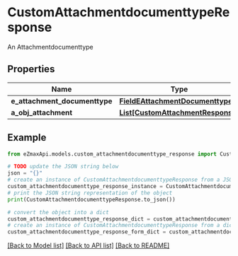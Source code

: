 # CustomAttachmentdocumenttypeResponse

An Attachmentdocumenttype

## Properties

Name | Type | Description | Notes
------------ | ------------- | ------------- | -------------
**e_attachment_documenttype** | [**FieldEAttachmentDocumenttype**](FieldEAttachmentDocumenttype.md) |  | 
**a_obj_attachment** | [**List[CustomAttachmentResponse]**](CustomAttachmentResponse.md) |  | 

## Example

```python
from eZmaxApi.models.custom_attachmentdocumenttype_response import CustomAttachmentdocumenttypeResponse

# TODO update the JSON string below
json = "{}"
# create an instance of CustomAttachmentdocumenttypeResponse from a JSON string
custom_attachmentdocumenttype_response_instance = CustomAttachmentdocumenttypeResponse.from_json(json)
# print the JSON string representation of the object
print(CustomAttachmentdocumenttypeResponse.to_json())

# convert the object into a dict
custom_attachmentdocumenttype_response_dict = custom_attachmentdocumenttype_response_instance.to_dict()
# create an instance of CustomAttachmentdocumenttypeResponse from a dict
custom_attachmentdocumenttype_response_form_dict = custom_attachmentdocumenttype_response.from_dict(custom_attachmentdocumenttype_response_dict)
```
[[Back to Model list]](../README.md#documentation-for-models) [[Back to API list]](../README.md#documentation-for-api-endpoints) [[Back to README]](../README.md)


